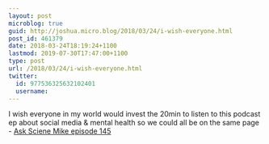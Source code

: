 ```yaml
---
layout: post
microblog: true
guid: http://joshua.micro.blog/2018/03/24/i-wish-everyone.html
post_id: 461379
date: 2018-03-24T18:19:24+1100
lastmod: 2019-07-30T17:47:00+1100
type: post
url: /2018/03/24/i-wish-everyone.html
twitter:
  id: 977536325632102401
  username: 
---
```

I wish everyone in my world would invest the 20min to listen to this podcast ep about social media & mental health so we could all be on the same page - [Ask Sciene Mike episode 145](http://mikemchargue.com/asksciencemike/2018/3/6/episode-145-social-media-and-mental-health)

